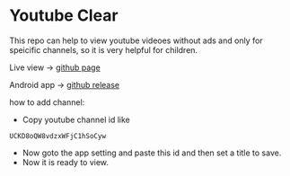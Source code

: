 # Youtube Clear

This repo can help to view youtube videoes without ads and only for speicific channels, so it is very helpful for children. 

Live view -> [github page](https://rafiz001.github.io/youtube-clear/)

Android app -> [github release](https://github.com/rafiz001/youtube-clear/releases/download/v1.1/app-debug.apk)

how to add channel:
- Copy youtube channel id like 
```
UCKD8oQW8vdzxWFjC1hSoCyw
``` 
- Now goto the app setting and paste this id and then set a title to save. 
- Now it is ready to view.